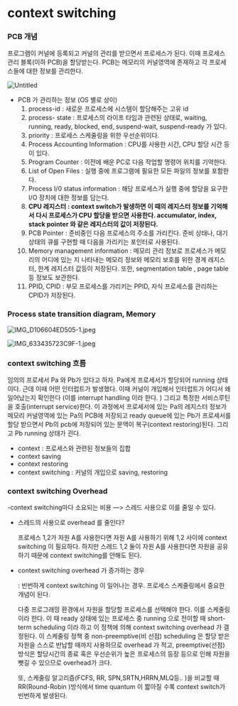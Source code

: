 # context switching

### PCB 개념

프로그램이 커널에 등록되고 커널의 관리를 받으면서 프로세스가 된다. 이때 프로세스 관리 블록(이하 PCB)을 할당받는다. PCB는 메모리의 커널영역에 존재하고 각 프로세스들에 대한 정보를 관리한다.

![Untitled](context%20sw%20c1f6e/Untitled.png)

- PCB 가 관리하는 정보 (OS 별로 상이)
    1. process-id : 새로운 프로세스에 시스템이 할당해주는 고유 id
    2. process- state : 프로세스의 라이프 타임과 관련된 상태로, waiting, running, ready, blocked, end, suspend-wait, suspend-ready 가 있다.
    3. priority : 프로세스 스케줄링을 위한 우선순위이다.
    4. Process Accounting Information : CPU를 사용한 시간, CPU 할당 시간 등이 있다.
    5. Program Counter : 이전에 배운 PC로 다음 작업할 명령어 위치를 기억한다.
    6. List of Open Files : 실행 중에 프로그램에 필요한 모든 파일의 정보를 포함한다.
    7. Process I/0 status information : 해당 프로세스가 실행 중에 할당을 요구한 I/O 장치에 대한 정보를 담는다.
    8. **CPU 레지스터 : context switch가 발생하면 이 때의 레지스터 정보를 기억해서 다시 프로세스가 CPU 할당을 받으면 사용한다. accumulator, index, stack pointer 와 같은 레지스터의 값이 저장된다.**
    9. PCB Pointer : 준비중인 다음 프로세스의 주소를 가리킨다. 준비 상태나, 대기 상태의 큐를 구현할 때 다음을 가리키는 포인터로 사용된다.
    10. Memory management information : 메모리 관리 정보로 프로세스가 메모리의 어디에 있는 지 나타내는 메모리 정보와 메모리 보호를 위한 경계 레지스터, 한계 레지스터 값등이 저장된다. 또한, segmentation table , page table 등 정보도 보관한다.
    11. PPID, CPID : 부모 프로세스를 가리키는 PPID, 자식 프로세스를 관리하는 CPID가 저장된다.

### Process state transition diagram, Memory

![IMG_D106604ED505-1.jpeg](context%20sw%20c1f6e/IMG_D106604ED505-1.jpeg)

![IMG_633435723C9F-1.jpeg](context%20sw%20c1f6e/IMG_633435723C9F-1.jpeg)

### context switching 흐름

임의의 프로세서 Pa 와 Pb가 있다고 하자.  Pa에게 프로세서가 할당되어 running 상태이다. 근데 이때 어떤 인터럽트가 발생했다. 이때 커널이 개입해서 인터럽트가 어디서 왜 일어났는지 확인한다 (이를 interrupt handling 이라 한다. ) 그리고 특정한 서비스루틴을 호출(interrupt service)한다. 이 과정에서 프로세서에 있는 Pa의 레지스터 정보가 메모리 커널영역에 있는 Pa의 PCB에 저장되고 ready queue에 있는 Pb가 프로세서를 할당 받으면서 Pb의 pcb에 저장되어 있는 문맥이 복구(context restoring)된다. 그리고 Pb running 상태가 괸다. 

- context : 프로세스와 관련된 정보들의 집합
- context saving
- context restoring
- context switching : 커널의 개입으로 saving, restoring

### context switching Overhead

-context switching마다 소요되는 비용 —> 스레드 사용으로 이를 줄일 수 있다.

- 스레드의 사용으로 overhead 를 줄인다?
    
    프로세스 1,2가 자원 A를 사용한다면 자원 A를 사용하기 위해 1,2 사이에 context switching 이 필요하다. 하지만 스레드 1,2 둘이 자원 A를 사용한다면 자원을 공유하기 때문에 context switching를 안해도 된다.
    
- context switching overhead 가 증가하는 경우
    
    : 빈번하게 context switching 이 일어나는 경우. 프로세스 스케줄링에서 중요한 개념이 된다.
    
    다중 프로그래밍 환경에서 자원을 할당할 프로세스를 선택해야 한다. 이를 스케줄링이라 한다. 이 때 ready 상태에 있는 프로세스 중 running 으로 전이할 때 short-term  scheduling 이라 하고 이 정책에 의해 context switching overhead 가 결정된다. 이 스케줄링 정책 중 non-preemptive(비 선점) scheduling 은  할당 받은 자원을 스스로 반납할 때까지 사용하므로 overhead 가 적고, preemptive(선점) 방식은 할당시간의 종료 혹은 우선순위가 높은 프로세스의 등장 등으로 인해 자원을 뺏길 수 있으므로 overhead가 크다.
    
    또, 스케줄링 알고리즘(FCFS, RR, SPN,SRTN,HRRN,MLQ등.. )을 비교할 때 RR(Round-Robin )방식에서 time quantum 이 짧아질 수록 context switch가 빈번하게 발생된다.